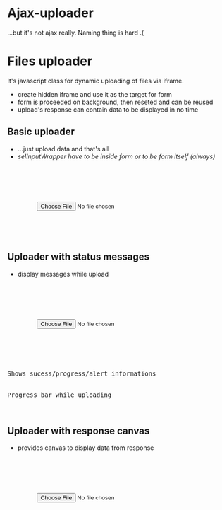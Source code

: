 Ajax-uploader
=============

...but it's not ajax really. Naming thing is hard .(


Files uploader
==============

It's javascript class for dynamic uploading of files via iframe.
* create hidden iframe and use it as the target for form
* form is proceeded on background, then reseted and can be reused
* upload's response can contain data to be displayed in no time

Basic uploader
--------------

* ...just upload data and that's all
* *selInputWrapper have to be inside form or to be form itself (always)*

<pre>
<script>
	new AjaxUploader({
		selInputWrapper: ".input_wrapper"
	});
</script>
<form action="/image/upload/" method="post" enctype="multipart/form-data">
    <div class="input_wrapper">
		<input type="file" name="image"/>
	</div>
</form>
</pre>


Uploader with status messages
-----------------------------

* display messages while upload

<pre>
<script>
	new AjaxUploader({
		selInputWrapper: ".input_wrapper",
		selMessages: ".upload_messages"
	});
</script>
<form action="/image/upload/" method="post" enctype="multipart/form-data">
    <div class="input_wrapper">
		<input type="file" name="image"/>
	</div>
</form>
<div class="upload_messages">
	<div class="alert">Shows sucess/progress/alert informations</div>
	<div class="progress">Progress bar while uploading</div>
</div>
</pre>


Uploader with response canvas
-----------------------------

* provides canvas to display data from response

<pre>
<script>
	new AjaxUploader({
		selInputWrapper: ".input_wrapper",
		selThumbnails: ".canvas"
	});
</script>
<form action="/image/upload/" method="post" enctype="multipart/form-data">
    <div class="input_wrapper">
		<input type="file" name="image"/>
	</div>
</form>
<div class="canvas">
	<!--
	this node will contains html from response if response contains
	following json structure:

	[{
		file: {
			html: "<p>result to display in this node</p>"
		}
	}]

	-->
</div>
</pre>


Object options
==============


* msgUploading
message displayed while uploading
* msgUploadError
message for upload error
* msgUploadSuccess
message for complete upload
* msgDeleteConfirm
message for delete confirmation

* selInputWrapper
selector for close wrapper of file input
* selMessages
selector for close messages' wrapper
* selThumbnails
selector for (response's) thumbnails wrapper
* selThumbnailWrapper
selector for existing thumbnail (used while deleting to remove given DOM node)
* selFormMirror
selector for mirror form
- when there's a need to have input in different form which has mismatching params (target/enctype/method) then you can use another (hidden) form to submit your input. File input is copied in there and given form is submitted instead of input's parent form.

* djangoCsrf
if you use Django, csrf token is added. Set to false otherwise
* onUpload
your custom action to run after success upload
* beforeUpload
your custom action to run before upload
